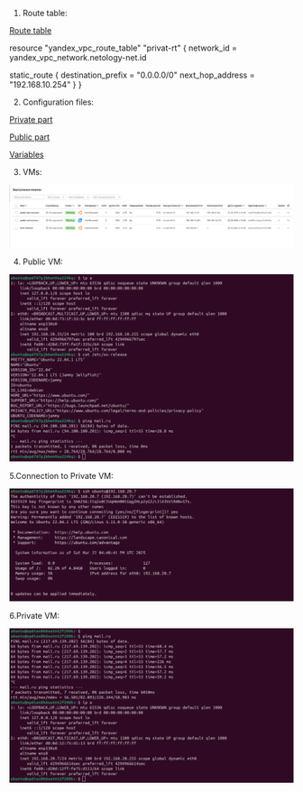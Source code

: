 1. Route table:

[Route table](main.tf)

resource "yandex_vpc_route_table" "privat-rt" {
  network_id = yandex_vpc_network.netology-net.id

  static_route {
    destination_prefix = "0.0.0.0/0"
    next_hop_address = "192.168.10.254"
  }
}

2. Configuration files:

[Private part](private-vm.tf)

[Public part](public-vm.tf)

[Variables](variables.tf)

3. VMs:

![VMs](30.png)

4. Public VM:

![Public VM](31.png)


5.Connection to Private VM:

![Connection to Private VM](32.png)


6.Private VM:

![Private VM](33.png)